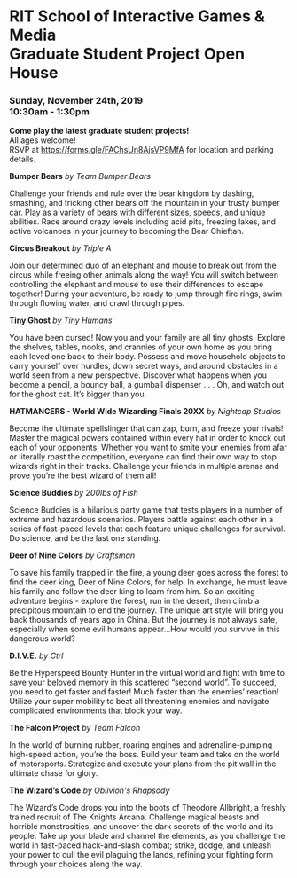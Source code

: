 # RIT School of Interactive Games & Media<br>Graduate Student Project Open House
### Sunday, November 24th, 2019<br>10:30am - 1:30pm

**Come play the latest graduate student projects!**<br>
All ages welcome! <br>
RSVP at https://forms.gle/FAChsUn8AjsVP9MfA for location and parking details.


**Bumper Bears** *by Team Bumper Bears*

Challenge your friends and rule over the bear kingdom by dashing, smashing, and tricking other bears off the mountain in your trusty bumper car. Play as a variety of bears with different sizes, speeds, and unique abilities. Race around crazy levels including acid pits, freezing lakes, and active volcanoes in your journey to becoming the Bear Chieftan. 

**Circus Breakout** *by Triple A*

Join our determined duo of an elephant and mouse to break out from the circus while freeing other animals along the way! You will switch between controlling the elephant and mouse to use their differences to escape together! During your adventure, be ready to jump through fire rings, swim through flowing water, and crawl through pipes.  

**Tiny Ghost** *by Tiny Humans*

You have been cursed!  Now you and your family are all tiny ghosts.  Explore the shelves, tables, nooks, and crannies of your own home as you bring each loved one back to their body.  Possess and move household objects to carry yourself over hurdles, down secret ways, and around obstacles in a world seen from a new perspective.  Discover what happens when you become a pencil, a bouncy ball, a gumball dispenser . . . Oh, and watch out for the ghost cat.  It’s bigger than you.

**HATMANCERS - World Wide Wizarding Finals 20XX** *by Nightcap Studios*

Become the ultimate spellslinger that can zap, burn, and freeze your rivals! Master the magical powers contained within every hat in order to knock out each of your opponents. Whether you want to smite your enemies from afar or literally roast the competition, everyone can find their own way to stop wizards right in their tracks. Challenge your friends in multiple arenas and prove you’re the best wizard of them all!

**Science Buddies** *by 200lbs of Fish*

Science Buddies is a hilarious party game that tests players in a number of extreme and hazardous scenarios. Players battle against each other in a series of fast-paced levels that each feature unique challenges for survival. Do science, and be the last one standing.  

**Deer of Nine Colors** *by Craftsman*

To save his family trapped in the fire, a young deer goes across the forest to find the deer king, Deer of Nine Colors, for help. In exchange, he must leave his family and follow the deer king to learn from him. So an exciting adventure begins - explore the forest, run in the desert, then climb a precipitous mountain to end the journey. The unique art style will bring you back thousands of years ago in China. But the journey is not always safe, especially when some evil humans appear...How would you survive in this dangerous world?

**D.I.V.E.** *by Ctrl*

Be the Hyperspeed Bounty Hunter in the virtual world and fight with time to save your beloved memory in this scattered “second world”. To succeed, you need to get faster and faster! Much faster than the enemies’ reaction! Utilize your super mobility to beat all threatening enemies and navigate complicated environments that block your way.

**The Falcon Project** *by Team Falcon*

In the world of burning rubber, roaring engines and adrenaline-pumping high-speed action, you’re the boss. Build your team and take on the world of motorsports. Strategize and execute your plans from the pit wall in the ultimate chase for glory.

**The Wizard’s Code** *by Oblivion's Rhapsody*

The Wizard’s Code drops you into the boots of Theodore Allbright, a freshly trained recruit of The Knights Arcana. Challenge magical beasts and horrible monstrosities, and uncover the dark secrets of the world and its people. Take up your blade and channel the elements, as you challenge the world in fast-paced hack-and-slash combat; strike, dodge, and unleash your power to cull the evil plaguing the lands, refining your fighting form through your choices along the way.
